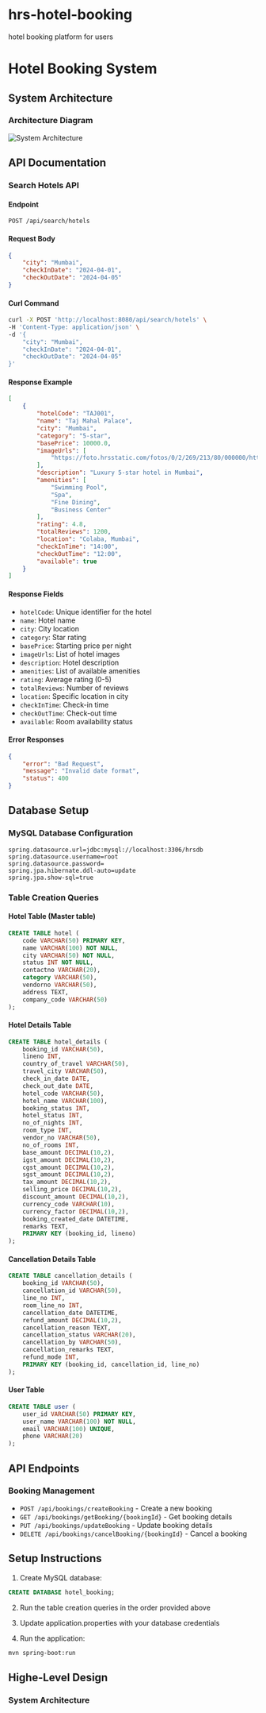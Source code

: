 # hrs-hotel-booking
hotel booking platform for users

# Hotel Booking System

## System Architecture

### Architecture Diagram
![System Architecture](src/main/resources/HotelBookingFlow.png)

## API Documentation

### Search Hotels API

#### Endpoint
```http
POST /api/search/hotels
```

#### Request Body
```json
{
    "city": "Mumbai",
    "checkInDate": "2024-04-01",
    "checkOutDate": "2024-04-05"
}
```

#### Curl Command
```bash
curl -X POST 'http://localhost:8080/api/search/hotels' \
-H 'Content-Type: application/json' \
-d '{
    "city": "Mumbai",
    "checkInDate": "2024-04-01",
    "checkOutDate": "2024-04-05"
}'
```

#### Response Example
```json
[
    {
        "hotelCode": "TAJ001",
        "name": "Taj Mahal Palace",
        "city": "Mumbai",
        "category": "5-star",
        "basePrice": 10000.0,
        "imageUrls": [
            "https://foto.hrsstatic.com/fotos/0/2/269/213/80/000000/http%3A%2F%2Ffoto-origin.hrsstatic.com%2Ffoto%2F9%2F5%2F8%2F4%2F%2Fteaser_958455.jpg"
        ],
        "description": "Luxury 5-star hotel in Mumbai",
        "amenities": [
            "Swimming Pool",
            "Spa",
            "Fine Dining",
            "Business Center"
        ],
        "rating": 4.8,
        "totalReviews": 1200,
        "location": "Colaba, Mumbai",
        "checkInTime": "14:00",
        "checkOutTime": "12:00",
        "available": true
    }
]
```

#### Response Fields
- `hotelCode`: Unique identifier for the hotel
- `name`: Hotel name
- `city`: City location
- `category`: Star rating
- `basePrice`: Starting price per night
- `imageUrls`: List of hotel images
- `description`: Hotel description
- `amenities`: List of available amenities
- `rating`: Average rating (0-5)
- `totalReviews`: Number of reviews
- `location`: Specific location in city
- `checkInTime`: Check-in time
- `checkOutTime`: Check-out time
- `available`: Room availability status

#### Error Responses
```json
{
    "error": "Bad Request",
    "message": "Invalid date format",
    "status": 400
}
```

## Database Setup

### MySQL Database Configuration
```properties
spring.datasource.url=jdbc:mysql://localhost:3306/hrsdb
spring.datasource.username=root
spring.datasource.password=
spring.jpa.hibernate.ddl-auto=update
spring.jpa.show-sql=true
```

### Table Creation Queries

#### Hotel Table (Master table)
```sql
CREATE TABLE hotel (
    code VARCHAR(50) PRIMARY KEY,
    name VARCHAR(100) NOT NULL,
    city VARCHAR(50) NOT NULL,
    status INT NOT NULL,
    contactno VARCHAR(20),
    category VARCHAR(50),
    vendorno VARCHAR(50),
    address TEXT,
    company_code VARCHAR(50)
);
```

#### Hotel Details Table
```sql
CREATE TABLE hotel_details (
    booking_id VARCHAR(50),
    lineno INT,
    country_of_travel VARCHAR(50),
    travel_city VARCHAR(50),
    check_in_date DATE,
    check_out_date DATE,
    hotel_code VARCHAR(50),
    hotel_name VARCHAR(100),
    booking_status INT,
    hotel_status INT,
    no_of_nights INT,
    room_type INT,
    vendor_no VARCHAR(50),
    no_of_rooms INT,
    base_amount DECIMAL(10,2),
    igst_amount DECIMAL(10,2),
    cgst_amount DECIMAL(10,2),
    sgst_amount DECIMAL(10,2),
    tax_amount DECIMAL(10,2),
    selling_price DECIMAL(10,2),
    discount_amount DECIMAL(10,2),
    currency_code VARCHAR(10),
    currency_factor DECIMAL(10,2),
    booking_created_date DATETIME,
    remarks TEXT,
    PRIMARY KEY (booking_id, lineno)    
);
```

#### Cancellation Details Table
```sql
CREATE TABLE cancellation_details (
    booking_id VARCHAR(50),
    cancellation_id VARCHAR(50),
    line_no INT,
    room_line_no INT,
    cancellation_date DATETIME,
    refund_amount DECIMAL(10,2),
    cancellation_reason TEXT,
    cancellation_status VARCHAR(20),
    cancellation_by VARCHAR(50),
    cancellation_remarks TEXT,
    refund_mode INT,
    PRIMARY KEY (booking_id, cancellation_id, line_no)    
);
```

#### User Table
```sql
CREATE TABLE user (
    user_id VARCHAR(50) PRIMARY KEY,
    user_name VARCHAR(100) NOT NULL,
    email VARCHAR(100) UNIQUE,
    phone VARCHAR(20)
);
```

## API Endpoints

### Booking Management
- `POST /api/bookings/createBooking` - Create a new booking
- `GET /api/bookings/getBooking/{bookingId}` - Get booking details
- `PUT /api/bookings/updateBooking` - Update booking details
- `DELETE /api/bookings/cancelBooking/{bookingId}` - Cancel a booking

## Setup Instructions

1. Create MySQL database:
```sql
CREATE DATABASE hotel_booking;
```
2. Run the table creation queries in the order provided above

3. Update application.properties with your database credentials

4. Run the application:
```bash
mvn spring-boot:run
```
## Highe-Level Design
### System Architecture


